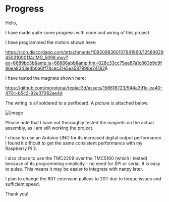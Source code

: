 # Progress

Hello,

I have made quite some progress with code and wiring of this project.

I have programmed the motors shown here:

https://cdn.discordapp.com/attachments/1082098360107941960/1258902945031000114/IMG_5098.mov?ex=6689bc3b&amp;is=66886abb&amp;hm=028c33cc75ee87a1c863b9c9f96ea8343e4b6a6ff78cec31e5ea587998e24182&amp;

I have tested the magnets shown here:

https://github.com/morotonai/replac3d/assets/156618723/944a391e-ea40-470c-b5c2-92e37062ae4d

The wiring is all soldered to a perfboard. A picture is attached below.

![image](https://github.com/morotonai/replac3d/assets/156618723/97269278-1eba-4a79-b1ff-5c51e2238bb9)

Please note that I have not thoroughly tested the magnets on the actual assembly, as I am still working the project.

I chose to use an Arduino UNO for its increased digital output performance. I found it difficult to get the same consistent performance with my Raspberry Pi 2.

I also chose to use the TMC2209 over the TMC5160 (which I tested) because of its programming simplicity - no need for SPI or serial, it is easy to pulse. This means it may be easier to integrate with nanpy later.

I plan to change the 80T extension pulleys to 20T due to torque issues and sufficient speed.

Thank you!
